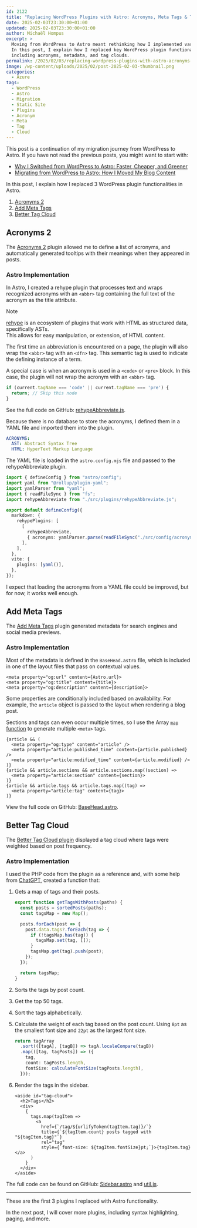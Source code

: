 ```yaml
---
id: 2122
title: "Replacing WordPress Plugins with Astro: Acronyms, Meta Tags & Tag Clouds"
date: 2025-02-03T23:30:00+01:00
updated: 2025-02-03T23:30:00+01:00
author: Michaël Hompus
excerpt: >
  Moving from WordPress to Astro meant rethinking how I implemented various features that were previously handled by plugins.
  In this post, I explain how I replaced key WordPress plugin functionalities in Astro,
  including acronyms, metadata, and tag clouds.
permalink: /2025/02/03/replacing-wordpress-plugins-with-astro-acronyms-meta-tags-tag-clouds/
image: /wp-content/uploads/2025/02/post-2025-02-03-thumbnail.png
categories:
  - Azure
tags:
  - WordPress
  - Astro
  - Migration
  - Static Site
  - Plugins
  - Acronym
  - Meta
  - Tag
  - Cloud
---
```


This post is a continuation of my migration journey from WordPress to Astro.
If you have not read the previous posts, you might want to start with:

- [Why I Switched from WordPress to Astro: Faster, Cheaper, and Greener](/2025/01/20/why-i-switched-from-wordpress-to-astro-faster-cheaper-greener/)
- [Migrating from WordPress to Astro: How I Moved My Blog Content](/2025/02/01/migrating-from-wordpress-to-astro-how-i-moved-my-blog-content/)

In this post, I explain how I replaced 3 WordPress plugin functionalities in Astro.

1. [Acronyms 2](#acronyms-2)
2. [Add Meta Tags](#add-meta-tags)
3. [Better Tag Cloud](#better-tag-cloud)

<!--more-->

## Acronyms 2

The [Acronyms 2][PLUGIN_ACRONYMS_2] plugin allowed me to define a list of acronyms,
and automatically generated tooltips with their meanings when they appeared in posts.

### Astro Implementation

In Astro, I created a rehype plugin that processes text and wraps recognized acronyms with an `<abbr>` tag containing the full text of the acronym as the title attribute.

> [!NOTE]
> [rehype][REHYPE] is an ecosystem of plugins that work with HTML as structured data,
> specifically ASTs.  
> This allows for easy manipulation, or extension, of HTML content.

The first time an abbreviation is encountered on a page, the plugin will also wrap the `<abbr>` tag with an `<dfn>` tag. This semantic tag is used to indicate the defining instance of a term.

A special case is when an acronym is used in a `<code>` or `<pre>` block. In this case, the plugin will not wrap the acronym with an `<abbr>` tag.

```ts title="src/plugins/rehypeAbbreviate.js" showlinenumbers startlinenumber="23"
if (current.tagName === 'code' || current.tagName === 'pre') {
  return; // Skip this node
}
```

See the full code on GitHub: [rehypeAbbreviate.js][REHYPE_ABBREVIATE_JS].

Because there is no database to store the acronyms,
I defined them in a YAML file and imported them into the plugin.

```yaml title="src/config/acronyms.yaml"
ACRONYMS:
  AST: Abstract Syntax Tree
  HTML: HyperText Markup Language
```

The YAML file is loaded in the `astro.config.mjs` file and passed to the rehypeAbbreviate plugin.

```ts title="astro.config.mjs"
import { defineConfig } from "astro/config";
import yaml from "@rollup/plugin-yaml";
import yamlParser from "yaml";
import { readFileSync } from "fs";
import rehypeAbbreviate from "./src/plugins/rehypeAbbreviate.js";

export default defineConfig({
  markdown: {
    rehypePlugins: [
      [
        rehypeAbbreviate,
        { acronyms: yamlParser.parse(readFileSync("./src/config/acronyms.yaml", "utf8")).ACRONYMS}
      ],
    ],
  },
  vite: {
    plugins: [yaml()],
  },
});
```

I expect that loading the acronyms from a YAML file could be improved, but for now, it works well enough.

## Add Meta Tags

The [Add Meta Tags][PLUGIN_ADD_META_TAGS] plugin generated metadata for search engines and social media previews.

### Astro Implementation

Most of the metadata is defined in the `BaseHead.astro` file, which is included in one of the layout files that pass on contextual values.

```astro title="src/layouts/BaseHead.astro" showlinenumbers startlinenumber="41"
<meta property="og:url" content={Astro.url}>
<meta property="og:title" content={title}>
<meta property="og:description" content={description}>
```

Some properties are conditionally included based on availability. For example, the `article` object is passed to the layout when rendering a blog post.

Sections and tags can even occur multiple times, so I use the Array [`map` function][MDN_ARRAY_MAP] to generate multiple `<meta>` tags.

```astro title="src/layouts/BaseHead.astro" showlinenumbers startlinenumber="45"
{article && (
  <meta property="og:type" content="article" />
  <meta property="article:published_time" content={article.published} />
  <meta property="article:modified_time" content={article.modified} />
)}
{article && article.sections && article.sections.map((section) => 
  <meta property="article:section" content={section}>
)}
{article && article.tags && article.tags.map((tag) => 
  <meta property="article:tag" content={tag}>
)}
```

View the full code on GitHub: [BaseHead.astro][BASEHEAD_ASTRO].

## Better Tag Cloud

The [Better Tag Cloud plugin][PLUGIN_NKTAGCLOUD] displayed a tag cloud where tags were weighted based on post frequency.

### Astro Implementation

I used the PHP code from the plugin as a reference and, with some help from [ChatGPT][CHATGPT],
created a function that:

1. Gets a map of tags and their posts.

    ```js title="src/js/util.js" showlinenumbers startlinenumber="19"
    export function getTagsWithPosts(paths) {
      const posts = sortedPosts(paths);
      const tagsMap = new Map();

      posts.forEach(post => {
        post.data.tags?.forEach(tag => {
          if (!tagsMap.has(tag)) {
            tagsMap.set(tag, []);
          }
          tagsMap.get(tag).push(post);
        });
      });

      return tagsMap;
    }
    ```

2. Sorts the tags by post count.
3. Get the top 50 tags.
4. Sort the tags alphabetically.
5. Calculate the weight of each tag based on the post count. Using `8pt` as the smallest font size and `22pt` as the largest font size.

    ```ts title="src/components/Sidebar.astro" showlinenumbers startlinenumber="35"
    return tagArray
      .sort(([tagA], [tagB]) => tagA.localeCompare(tagB))
      .map(([tag, tagPosts]) => ({
        tag,
        count: tagPosts.length,
        fontSize: calculateFontSize(tagPosts.length),
      }));
    ```

6. Render the tags in the sidebar.

    ```astro title="src/components/Sidebar.astro" showlinenumbers startlinenumber="56"
    <aside id="tag-cloud">
      <h2>Tags</h2>
      <div>
        {
          tags.map(tagItem =>
            <a
              href={`/tag/${urlifyToken(tagItem.tag)}/`}
              title={`${tagItem.count} posts tagged with "${tagItem.tag}"`}
              rel="tag"
              style={`font-size: ${tagItem.fontSize}pt;`}>{tagItem.tag}</a>
          )
        }
      </div>
    </aside>
    ```

The full code can be found on GitHub: [Sidebar.astro][SIDEBAR_ASTRO] and [util.js][UTIL_JS].

---

These are the first 3 plugins I replaced with Astro functionality.

In the next post, I will cover more plugins, including syntax highlighting, paging, and more.

[BASEHEAD_ASTRO]: https://github.com/eNeRGy164/blog/blob/47b54e33ce1c1f2adb981c9e975f6517b0d5f883/src/components/BaseHead.astro
[CHATGPT]: https://chatgpt.com/
[MDN_ARRAY_MAP]: https://developer.mozilla.org/en-US/docs/Web/JavaScript/Reference/Global_Objects/Array/map
[PLUGIN_ACRONYMS_2]: https://wordpress.org/plugins/acronyms-2/
[PLUGIN_ADD_META_TAGS]: https://www.g-loaded.eu/2006/01/05/add-meta-tags-wordpress-plugin/
[PLUGIN_NKTAGCLOUD]: https://kuttler.eu/en/wordpress-plugin/nktagcloud/
[REHYPE]: https://github.com/rehypejs/rehype
[REHYPE_ABBREVIATE_JS]: https://github.com/eNeRGy164/blog/blob/8b0bb2f710aff6c968cb61bf550767f2d7527b70/src/plugins/rehypeAbbreviate.js
[SIDEBAR_ASTRO]: https://github.com/eNeRGy164/blog/blob/2a3e9bb28fef2dbdec8fd2fe644bffc239838c62/src/components/Sidebar.astro
[UTIL_JS]: https://github.com/eNeRGy164/blog/blob/a118d7e27d30a6c233dfeaf65e3949bc6ce2aa26/src/js/util.js

